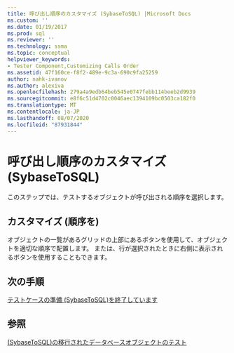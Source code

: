 ```yaml
---
title: 呼び出し順序のカスタマイズ (SybaseToSQL) |Microsoft Docs
ms.custom: ''
ms.date: 01/19/2017
ms.prod: sql
ms.reviewer: ''
ms.technology: ssma
ms.topic: conceptual
helpviewer_keywords:
- Tester Component,Customizing Calls Order
ms.assetid: 47f160ce-f8f2-489e-9c3a-690c9fa25259
author: nahk-ivanov
ms.author: alexiva
ms.openlocfilehash: 279a4a9edb64beb545e0747febb114beeb2d9939
ms.sourcegitcommit: e8f6c51d4702c0046aec1394109bc0503ca182f0
ms.translationtype: MT
ms.contentlocale: ja-JP
ms.lasthandoff: 08/07/2020
ms.locfileid: "87931844"
---
```

# <a name="customizing-calls-order-sybasetosql"></a>呼び出し順序のカスタマイズ (SybaseToSQL)
このステップでは、テストするオブジェクトが呼び出される順序を選択します。  
  
## <a name="customizing-order"></a>カスタマイズ (順序を)  
オブジェクトの一覧があるグリッドの上部にあるボタンを使用して、オブジェクトを適切な順序で配置します。 または、行が選択されたときに右側に表示されるボタンを使用することもできます。  
  
## <a name="next-step"></a>次の手順  
[テストケースの準備 &#40;SybaseToSQL&#41;を終了しています](../../ssma/sybase/finishing-test-case-preparation-sybasetosql.md)  
  
## <a name="see-also"></a>参照  
[&#40;SybaseToSQL&#41;の移行されたデータベースオブジェクトのテスト](../../ssma/sybase/testing-migrated-database-objects-sybasetosql.md)  
  
